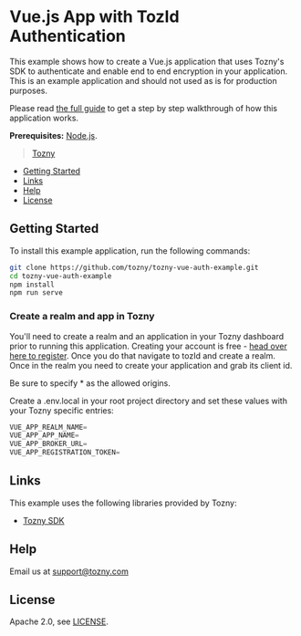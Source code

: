 # Vue.js App with TozId Authentication

This example shows how to create a Vue.js application that uses Tozny's SDK to authenticate and enable end to end encryption in your application. This is an example application and should not used as is for production purposes.

Please read [the full guide](https://developers.tozny.com/tozid/guides/vue-with-tozid) to get a step by step walkthrough of how this application works.

**Prerequisites:** [Node.js](https://nodejs.org/).

> [Tozny](https://dashboard.tozny.com/) 

* [Getting Started](#getting-started)
* [Links](#links)
* [Help](#help)
* [License](#license)

## Getting Started

To install this example application, run the following commands:

```bash
git clone https://github.com/tozny/tozny-vue-auth-example.git
cd tozny-vue-auth-example
npm install
npm run serve
```

### Create a realm and app in Tozny

You'll need to create a realm and an application in your Tozny dashboard prior to running this application.  Creating your account is 
free - [head over here to register](https://dashboard.tozny.com).  Once you do that navigate to tozId and create a realm.  Once in the realm 
you need to create your application and grab its client id.

Be sure to specify * as the allowed origins.

Create a .env.local in your root project directory and set these values with your Tozny specific entries:

```javascript
VUE_APP_REALM_NAME=
VUE_APP_APP_NAME=
VUE_APP_BROKER_URL=
VUE_APP_REGISTRATION_TOKEN=
```

## Links

This example uses the following libraries provided by Tozny:

* [Tozny SDK](https://github.com/tozny/browser-sodium-sdk)

## Help

Email us at support@tozny.com

## License

Apache 2.0, see [LICENSE](LICENSE).
